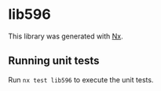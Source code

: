 # lib596

This library was generated with [Nx](https://nx.dev).

## Running unit tests

Run `nx test lib596` to execute the unit tests.
